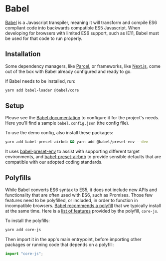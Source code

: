 # Babel

[Babel](https://babeljs.io/) is a Javascript transpiler, meaning it will transform and compile ES6 compliant code into backwards compatible ES5 Javascript. When developing for browsers with limited ES6 support, such as IE11, Babel must be used for that code to run properly.

## Installation

Some dependency managers, like [Parcel](https://en.parceljs.org/javascript.html#babel), or frameworks, like [Next.js](https://nextjs.org/docs/advanced-features/customizing-babel-config), come out of the box with Babel already configured and ready to go.

If Babel needs to be installed, run:

```bash
yarn add babel-loader @babel/core
```

## Setup

Please see the [Babel documentation](https://babeljs.io/docs/en/config-files/) to configure it for the project's needs. Here you'll find a sample `babel.config.json` (the config file).

To use the demo config, also install these packages:

```bash
yarn add babel-preset-airbnb && yarn add @babel/preset-env --dev
```

It uses [babel-preset-env](https://babeljs.io/docs/en/babel-preset-env) to assist with supporting different target environments, and [babel-preset-airbnb](https://github.com/airbnb/babel-preset-airbnb) to provide sensible defaults that are compatible with our adopted coding standards.

## Polyfills

While Babel converts ES6 syntax to ES5, it does not include new APIs and functionality that are often used with ES6, such as Promises. Those few features need to be polyfilled, or included, in order to function in incompatible browsers. [Babel recommends a polyfill](https://babeljs.io/docs/en/babel-polyfill) that we typically install at the same time. Here is a [list of features](https://github.com/zloirock/core-js#features) provided by the polyfill, `core-js`.

To install the polyfills:

```bash
yarn add core-js
```

Then import it in the app's main entrypoint, before importing other packages or running code that depends on a polyfill:

```javascript
import "core-js";
```
